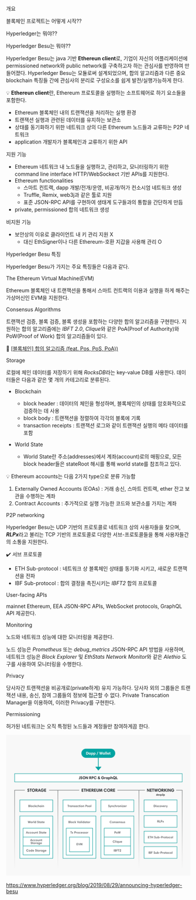 

개요

블록체인 프로젝트는 어떻게 시작??



Hyperledger는 뭐야??



Hyperledger Besu는 뭐야??

Hyperledger Besu는 java 기반 **Ethereun client**로, 기업이 자신의 어플리케이션에 permissioned network와 public network를 구축하고자 하는 관심사를 반영하여 만들어졌다. Hyperledger Besu는 모듈로써 설계되었으며, 합의 알고리즘과 다른 중요 blockchain 특징들 간에 관심사의 분리로 구성요소를 쉽게 발전/실행가능하게 한다.



:bulb: **Ethereun client**란, Ethereum 프로토콜을 실행하는 소프트웨어로 하기 요소들을 포함한다.

- Ethereum 블록체인 내의 트랜잭션을 처리하는 실행 환경
- 트랜잭션 실행과 관련된 데이터를 유지하는 보관소
- 상태를 동기화하기 위한 네트워크 상의 다른 Ethereum 노드들과 교류하는 P2P 네트워크
- application 개발자가 블록체인과 교류하기 위한 API





지원 기능

- Ethereum 네트워크 내 노드들을 실행하고, 관리하고, 모니터링하기 위한 command line interface HTTP/WebSockect 기반 APIs를 지원한다.
- Ethereum functionalities
  - 스마트 컨트랙, dapp 개발/전개/운영, 비공개/허가 컨소시엄 네트워크 생성
  - Truffle, Remix, web3j과 같은 툴로 지원
  - 표준 JSON-RPC API를 구현하여 생태계 도구들과의 통합을 간단하게 만듬
- private, permissioned 합의 네트워크 생성

비지원 기능

- 보안상의 이유로 클라이언트 내 키 관리 지원 X
  - 대신 EthSigner이나 다른 Ethereum-호환 지갑을 사용해 관리 O



Hyperledger Besu 특징

Hyperledger Besu가 가지는 주요 특징들은 다음과 같다.



The Ethereum Virtual Machine(EVM)

Ethereum 블록체인 내 트랜잭션을 통해서 스마트 컨트랙의 이용과 실행을 하게 해주는 가상머신인 EVM을 지원한다.



Consensus Algorithms

트랜잭션 검증, 블록 검증, 블록 생성을 포함하는 다양한 합의 알고리즘을 구현한다. 지원하는 합의 알고리즘에는 *IBFT 2.0*, *Clique*와 같은 PoA(Proof of Authority)와 PoW(Proof of Work) 합의 알고리즘들이 있다.

:memo: [[블록체인] 합의 알고리즘 (feat. Pos, PoS, PoA))](https://dev-ote.tistory.com/36)



Storage

로컬에 체인 데이터를 저장하기 위해 *RocksDB*라는 key-value DB를 사용한다. 데이터들은 다음과 같은 몇 개의 카테고리로 분류된다.

- Blockchain
  - block header : 데이터의 체인을 형성하며, 블록체인의 상태를 암호화적으로 검증하는 데 사용
  - block body : 트랜잭션을 정렬하여 각각의 블록에 기록
  - transaction receipts : 트랜잭션 로그와 같이 트랜잭션 실행의 메타 데이터를 포함

- World State
  - World State란 주소(addresses)에서 계좌(account)로의 매핑으로, 모든 block header들은 stateRoot 해시를 통해 world state를 참조하고 있다. 

:bulb: Ethereum accounts는 다음 2가지 type으로 분류 가능함

1. Externally Owned Accounts (EOAs) : 거래 송신, 스마트 컨트랙, ether 잔고 보관을 수행하는 계좌
2. Contract Accounts : 추가적으로 실행 가능한 코드와 보관소를 가지는 계좌



P2P networking

Hyperledger Besu는 UDP 기반의 프로토콜로 네트워크 상의 사용자들을 찾으며, ***RLPx***라고 불리는 TCP 기반의 프로토콜로 다양한 서브-프로토콜들을 통해 사용자들간의 소통을 지원한다. 

:heavy_check_mark: 서브 프로토콜

- ETH Sub-protocol : 네트워크 상 블록체인 상태를 동기화 시키고, 새로운 트랜잭션을 전파
- IBF Sub-protocol : 합의 결정을 촉진시키는 *IBFT2* 합의 프로토콜



User-facing APIs

mainnet Ethereum, EEA JSON-RPC APIs, WebSocket protocols, GraphQL API 제공한다.



Monitoring

노드와 네트워크 성능에 대한 모니터링을 제공한다.

노드 성능은 *Prometheus* 또는 *debug_metrics* JSON-RPC API 방법을 사용하며, 네트워크 성능은 *Block Explorer* 및 *EthStats Network Monitor*와 같은 *Alethio* 도구를 사용하여 모니터링을 수행한다.



Privacy

당사자간 트랜잭션을 비공개로(private하게) 유지 가능하다. 당사자 외의 그룹들은 트랜잭션 내용, 송신, 참여 그룹들의 정보에 접근할 수 없다. Private Transcation Manager을 이용하여, 이러한 Privacy를 구현한다. 



Permissioning

허가된 네트워크는 오직 특정된 노드들과 계정들만 참여하게끔 한다.





![image-20240129085450290](05.hyperleger_besu.assets/image-20240129085450290.png)













https://www.hyperledger.org/blog/2019/08/29/announcing-hyperledger-besu













